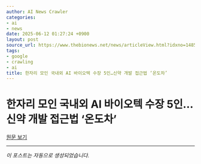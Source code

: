 ```yaml
---
author: AI News Crawler
categories:
- ai
- news
date: 2025-06-12 01:27:24 +0900
layout: post
source_url: https://www.thebionews.net/news/articleView.html?idxno=14857
tags:
- google
- crawling
- ai
title: 한자리 모인 국내외 AI 바이오텍 수장 5인…신약 개발 접근법 ‘온도차’
---
```


# 한자리 모인 국내외 AI 바이오텍 수장 5인…신약 개발 접근법 ‘온도차’

[원문 보기](https://www.thebionews.net/news/articleView.html?idxno=14857)

---
*이 포스트는 자동으로 생성되었습니다.*
